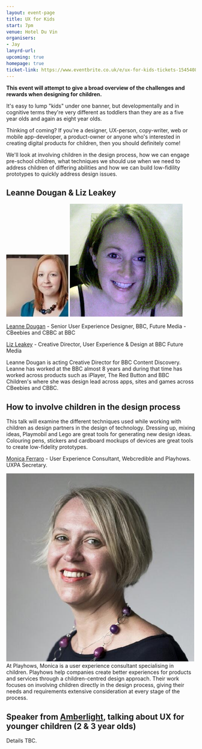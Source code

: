 ```yaml
---
layout: event-page
title: UX for Kids
start: 7pm
venue: Hotel Du Vin
organisers: 
- Jay
lanyrd-url: 
upcoming: true
homepage: true
ticket-link: https://www.eventbrite.co.uk/e/ux-for-kids-tickets-15454086589
---
```


**This event will attempt to give a broad overview of the challenges and rewards when designing for children.** 

It's easy to lump "kids" under one banner, but developmentally and in cognitive terms they're very different as toddlers than they are as a five year olds and again as eight year olds.

Thinking of coming? If you're a designer, UX-person, copy-writer, web or mobile app-developer, a product-owner or anyone who's interested in creating digital products for children, then you should definitely come!

We'll look at involving children in the design process, how we can engage pre-school children, what techniques we should use when we need to address children of differing abilities and how we can build low-fidility prototypes to quickly address design issues.

## Leanne Dougan & Liz Leakey

![speaker-photo](/assets/ux-for-kids/leanne-dougan.jpg)
![speaker-photo](/assets/ux-for-kids/liz-leakey.jpg)

[Leanne Dougan](https://www.linkedin.com/pub/leanne-dougan/14/905/528) - Senior User Experience Designer, BBC, Future Media - CBeebies and CBBC at BBC

[Liz Leakey](https://www.linkedin.com/pub/liz-leakey/3/982/17a) - Creative Director, User Experience & Design at BBC Future Media


Leanne Dougan is acting Creative Director for BBC Content Discovery. Leanne has worked at the BBC almost 8 years and during that time has worked across products such as iPlayer, The Red Button and BBC Children's where she was design lead across apps, sites and games across CBeebies and CBBC.

## How to involve children in the design process

This talk will examine the different techniques used while working with children as design partners in the design of technology. Dressing up, mixing ideas, Playmobil and Lego are great tools for generating new design ideas. Colouring pens, stickers and cardboard mockups of devices are great tools to create low-fidelity prototypes.

[Monica Ferraro](https://twitter.com/playhows) - User Experience Consultant, Webcredible and Playhows. UXPA Secretary.

![speaker-photo](/assets/ux-for-kids/monica-ferraro.jpg)
At Playhows, Monica is a user experience consultant specialising in children. Playhows help companies create better experiences for products and services through a children-centred design approach. Their work focuses on involving children directly in the design process, giving their needs and requirements extensive consideration at every stage of the process.

## Speaker from [Amberlight](http://www.amber-light.co.uk/our-people.php), talking about UX for younger children (2 & 3 year olds)
Details TBC.

